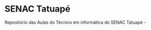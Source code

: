 # SENAC Tatuapé
Repositório das Aulas do Técnico em informática do SENAC Tatuapé
-[](https://img.shields.io/github/license/GustavoTavares1/enactatuape)
